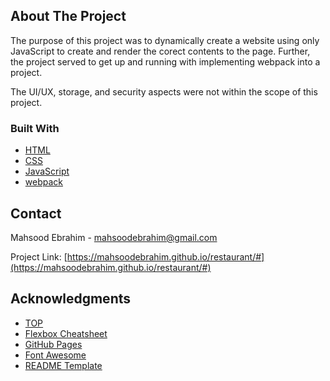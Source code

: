 <!-- ABOUT THE PROJECT -->

## About The Project

The purpose of this project was to dynamically create a website using only JavaScript to create and render the corect contents to the page. Further, the project served to get up and running with implementing webpack into a project.

The UI/UX, storage, and security aspects were not within the scope of this project.

### Built With

- [HTML](https://developer.mozilla.org/en-US/docs/Web/HTML)
- [CSS](https://developer.mozilla.org/en-US/docs/Web/CSS)
- [JavaScript](https://developer.mozilla.org/en-US/docs/Web/JavaScript)
- [webpack](https://webpack.js.org/)

<!-- CONTACT -->

## Contact

Mahsood Ebrahim - mahsoodebrahim@gmail.com

Project Link: [https://mahsoodebrahim.github.io/restaurant/#](https://mahsoodebrahim.github.io/restaurant/#)

<!-- ACKNOWLEDGMENTS -->

## Acknowledgments

- [TOP](https://www.theodinproject.com/paths/full-stack-javascript/courses/javascript/lessons/restaurant-page)
- [Flexbox Cheatsheet](https://flexbox.malven.co/)
- [GitHub Pages](https://pages.github.com)
- [Font Awesome](https://fontawesome.com)
- [README Template](https://github.com/othneildrew/Best-README-Template)
